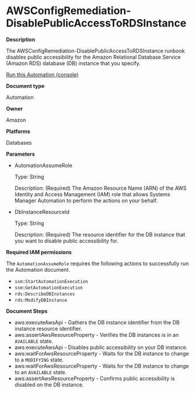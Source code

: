 # AWSConfigRemediation\-DisablePublicAccessToRDSInstance<a name="automation-aws-disable-rds-instance-public-access"></a>

**Description**

The AWSConfigRemediation\-DisablePublicAccessToRDSInstance runbook disables public accessibility for the Amazon Relational Database Service \(Amazon RDS\) database \(DB\) instance that you specify\.

[Run this Automation \(console\)](https://console.aws.amazon.com/systems-manager/automation/execute/AWSConfigRemediation-DisablePublicAccessToRDSInstance)

**Document type**

Automation

**Owner**

Amazon

**Platforms**

Databases

**Parameters**
+ AutomationAssumeRole

  Type: String

  Description: \(Required\) The Amazon Resource Name \(ARN\) of the AWS Identity and Access Management \(IAM\) role that allows Systems Manager Automation to perform the actions on your behalf\.
+ DbInstanceResourceId

  Type: String

  Description: \(Required\) The resource identifier for the DB instance that you want to disable public accessibility for\.

**Required IAM permissions**

The `AutomationAssumeRole` requires the following actions to successfully run the Automation document\.
+ `ssm:StartAutomationExecution`
+ `ssm:GetAutomationExecution`
+ `rds:DescribeDBInstances`
+ `rds:ModifyDBInstance`

**Document Steps**
+ aws:executeAwsApi \- Gathers the DB instance identifier from the DB instance resource identifier\.
+ aws:assertAwsResourceProperty \- Verifies the DB instances is in an `AVAILABLE` state\.
+ aws:executeAwsApi \- Disables public accessibility on your DB instance\.
+ aws:waitForAwsResourceProperty \- Waits for the DB instance to change to a `MODIFYING` state\.
+ aws:waitForAwsResourceProperty \- Waits for the DB instance to change to an `AVAILABLE` state\.
+ aws:assertAwsResourceProperty \- Confirms public accessibility is disabled on the DB instance\.